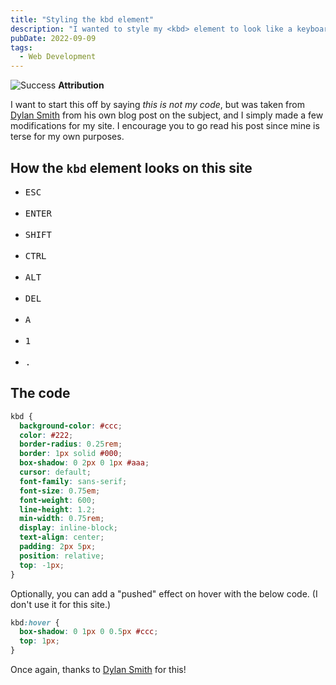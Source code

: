 ```yaml
---
title: "Styling the kbd element"
description: "I wanted to style my <kbd> element to look like a keyboard, and a google search took me to someone else's blog post that had a nice bit of code and invited others to steal it. So I did."
pubDate: 2022-09-09
tags:
  - Web Development
---
```


<div>
  <div class="success">
    <span>
      <img src="/img/assets/success.svg" class="success-icon" loading="eager" decoding="async" alt="Success" />
      <b>Attribution</b>
    </span>
    <p>
      I want to start this off by saying <i>this is not my code</i>, but was taken from <a href="http://dylanatsmith.com/wrote/styling-the-kbd-element" target="_blank">Dylan Smith</a> from his own blog post on the subject, and I simply made a few modifications for my site. I encourage you to go read his post since mine is terse for my own purposes.
    </p>
  </div>
</div>

<div id='kbd'/>

## How the `kbd` element looks on this site

- <kbd>ESC</kbd><br><br>
- <kbd>ENTER</kbd><br><br>
- <kbd>SHIFT</kbd><br><br>
- <kbd>CTRL</kbd><br><br>
- <kbd>ALT</kbd><br><br>
- <kbd>DEL</kbd><br><br>
- <kbd>A</kbd><br><br>
- <kbd>1</kbd><br><br>
- <kbd>.</kbd>

## The code

```css
kbd {
  background-color: #ccc;
  color: #222;
  border-radius: 0.25rem;
  border: 1px solid #000;
  box-shadow: 0 2px 0 1px #aaa;
  cursor: default;
  font-family: sans-serif;
  font-size: 0.75em;
  font-weight: 600;
  line-height: 1.2;
  min-width: 0.75rem;
  display: inline-block;
  text-align: center;
  padding: 2px 5px;
  position: relative;
  top: -1px;
}
```

Optionally, you can add a "pushed" effect on hover with the below code. (I don't use it for this site.)

```css
kbd:hover {
  box-shadow: 0 1px 0 0.5px #ccc;
  top: 1px;
}
```

Once again, thanks to <a href="http://dylanatsmith.com" target="_blank">Dylan Smith</a> for this!
